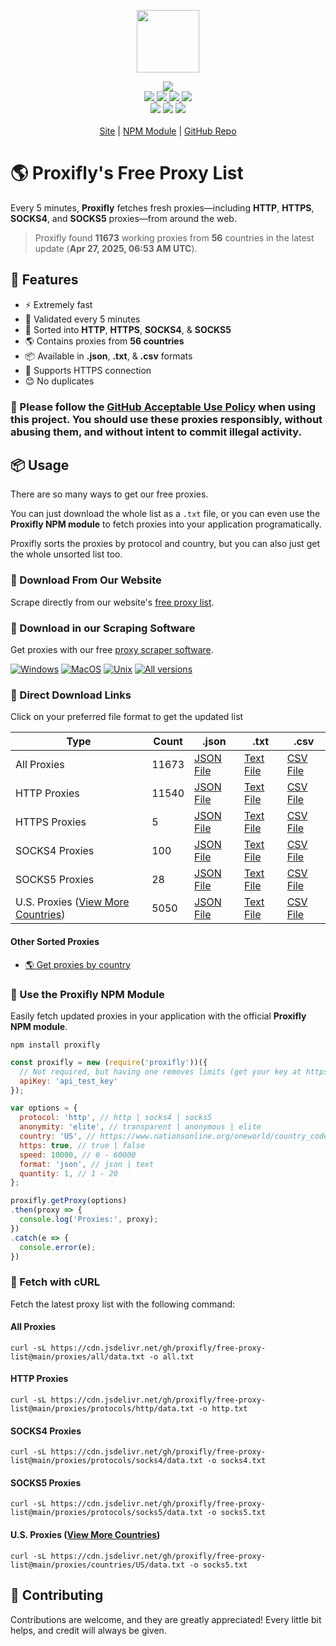 <p align="center">
  <a href="https://proxifly.dev">
    <img src="https://cdn.itwcreativeworks.com/assets/proxifly/images/logo/proxifly-brandmark-black-x.svg" width="100px">
  </a>
</p>

<p align="center">
  <img src="https://img.shields.io/badge/Updated_Every_5_Minutes-passing-success">
  <br>
  <a href="https://cdn.jsdelivr.net/gh/proxifly/free-proxy-list@main/proxies/all/data.txt">
    <img src="https://img.shields.io/badge/all-11673-blue">
  </a>
  <a href="https://cdn.jsdelivr.net/gh/proxifly/free-proxy-list@main/proxies/protocols/http/data.txt">
    <img src="https://img.shields.io/badge/http-11540-blue">
  </a>
  <a href="https://cdn.jsdelivr.net/gh/proxifly/free-proxy-list@main/proxies/protocols/socks4/data.txt">
    <img src="https://img.shields.io/badge/socks4-100-blue">
  </a>
  <a href="https://cdn.jsdelivr.net/gh/proxifly/free-proxy-list@main/proxies/protocols/socks5/data.txt">
    <img src="https://img.shields.io/badge/socks5-28-blue">
  </a>
  <br>
  <!-- <img src="https://img.shields.io/librariesio/release/npm/node-powertools.svg"> -->
  <!-- <img src="https://img.shields.io/bundlephobia/min/node-powertools.svg"> -->
  <!-- <img src="https://img.shields.io/codeclimate/maintainability-percentage/proxifly/free-proxy-list.svg"> -->
  <!-- <img src="https://img.shields.io/npm/dm/node-powertools.svg"> -->
  <!-- <img src="https://img.shields.io/node/v/node-powertools.svg"> -->
  <img src="https://img.shields.io/website/https/proxifly.dev.svg">
  <!-- <img src="https://img.shields.io/github/contributors/proxifly/free-proxy-list.svg"> -->
  <img src="https://img.shields.io/github/last-commit/proxifly/free-proxy-list.svg">
  <img src="https://img.shields.io/github/license/proxifly/free-proxy-list.svg">
  <br>
  <br>
  <a href="https://proxifly.dev">Site</a> | <a href="https://www.npmjs.com/package/proxifly">NPM Module</a> | <a href="https://github.com/proxifly/free-proxy-list">GitHub Repo</a>
</p>

# 🌎 Proxifly's Free Proxy List
Every 5 minutes, **Proxifly** fetches fresh proxies—including **HTTP**, **HTTPS**, **SOCKS4**, and **SOCKS5** proxies—from around the web.

> Proxifly found **11673** working proxies from **56** countries in the latest update (**Apr 27, 2025, 06:53 AM UTC**).

## 🦄 Features
* ⚡ Extremely fast
* 📝 Validated every 5 minutes
* 📓 Sorted into **HTTP**, **HTTPS**, **SOCKS4**, & **SOCKS5**
* 🌎 Contains proxies from **56 countries**
* 📦 Available in **.json**, **.txt**, & **.csv** formats
* 🔐 Supports HTTPS connection
* 😊 No duplicates

### 🛑 Please follow the [GitHub Acceptable Use Policy](https://docs.github.com/en/site-policy/acceptable-use-policies/github-acceptable-use-policies) when using this project. You should use these proxies responsibly, without abusing them, and without intent to commit illegal activity.

## 📦 Usage
There are so many ways to get our free proxies.

You can just download the whole list as a `.txt` file, or you can even use the **Proxifly NPM module** to fetch proxies into your application programatically.

Proxifly sorts the proxies by protocol and country, but you can also just get the whole unsorted list too.


### 👑 Download From Our Website
Scrape directly from our website's [free proxy list](https://proxifly.dev/tools/proxy-list/).


### 💎 Download in our Scraping Software
Get proxies with our free [proxy scraper software](https://proxifly.dev/download).

[![Windows](https://img.shields.io/badge/-Windows_x64-blue.svg?style=for-the-badge&logo=windows)](https://proxifly.dev/download?download=windows)
[![MacOS](https://img.shields.io/badge/-MacOS-lightblue.svg?style=for-the-badge&logo=apple)](https://proxifly.dev/download?download=macos)
[![Unix](https://img.shields.io/badge/-Linux/BSD-red.svg?style=for-the-badge&logo=linux)](https://proxifly.dev/download?download=linux)
[![All versions](https://img.shields.io/badge/-All_Versions-lightgrey.svg?style=for-the-badge)](https://proxifly.dev/download?download=null)


### 🔗 Direct Download Links
Click on your preferred file format to get the updated list

|Type|Count|.json|.txt|.csv|
|----|-----|-----|----|----|
|All Proxies|11673|[JSON File](https://cdn.jsdelivr.net/gh/proxifly/free-proxy-list@main/proxies/all/data.json)|[Text File](https://cdn.jsdelivr.net/gh/proxifly/free-proxy-list@main/proxies/all/data.txt)|[CSV File](https://cdn.jsdelivr.net/gh/proxifly/free-proxy-list@main/proxies/all/data.csv)|
|HTTP Proxies|11540|[JSON File](https://cdn.jsdelivr.net/gh/proxifly/free-proxy-list@main/proxies/protocols/http/data.json)|[Text File](https://cdn.jsdelivr.net/gh/proxifly/free-proxy-list@main/proxies/protocols/http/data.txt)|[CSV File](https://cdn.jsdelivr.net/gh/proxifly/free-proxy-list@main/proxies/protocols/http/data.csv)|
|HTTPS Proxies|5|[JSON File](https://cdn.jsdelivr.net/gh/proxifly/free-proxy-list@main/proxies/protocols/https/data.json)|[Text File](https://cdn.jsdelivr.net/gh/proxifly/free-proxy-list@main/proxies/protocols/https/data.txt)|[CSV File](https://cdn.jsdelivr.net/gh/proxifly/free-proxy-list@main/proxies/protocols/https/data.csv)|
|SOCKS4 Proxies|100|[JSON File](https://cdn.jsdelivr.net/gh/proxifly/free-proxy-list@main/proxies/protocols/socks4/data.json)|[Text File](https://cdn.jsdelivr.net/gh/proxifly/free-proxy-list@main/proxies/protocols/socks4/data.txt)|[CSV File](https://cdn.jsdelivr.net/gh/proxifly/free-proxy-list@main/proxies/protocols/socks4/data.csv)|
|SOCKS5 Proxies|28|[JSON File](https://cdn.jsdelivr.net/gh/proxifly/free-proxy-list@main/proxies/protocols/socks5/data.json)|[Text File](https://cdn.jsdelivr.net/gh/proxifly/free-proxy-list@main/proxies/protocols/socks5/data.txt)|[CSV File](https://cdn.jsdelivr.net/gh/proxifly/free-proxy-list@main/proxies/protocols/socks5/data.csv)|
|U.S. Proxies ([View More Countries](https://github.com/proxifly/free-proxy-list/tree/main/proxies/countries))|5050|[JSON File](https://cdn.jsdelivr.net/gh/proxifly/free-proxy-list@main/proxies/countries/US/data.json)|[Text File](https://cdn.jsdelivr.net/gh/proxifly/free-proxy-list@main/proxies/countries/US/data.txt)|[CSV File](https://cdn.jsdelivr.net/gh/proxifly/free-proxy-list@main/proxies/countries/US/data.csv)|


#### Other Sorted Proxies
* [🌎 Get proxies by country](https://github.com/proxifly/free-proxy-list/tree/main/proxies/countries)

### 🙌 Use the Proxifly NPM Module
Easily fetch updated proxies in your application with the official **Proxifly NPM module**.

```shell
npm install proxifly
```

```js
const proxifly = new (require('proxifly'))({
  // Not required, but having one removes limits (get your key at https://proxifly.dev).
  apiKey: 'api_test_key'
});
```

```js
var options = {
  protocol: 'http', // http | socks4 | socks5
  anonymity: 'elite', // transparent | anonymous | elite
  country: 'US', // https://www.nationsonline.org/oneworld/country_code_list.htm
  https: true, // true | false
  speed: 10000, // 0 - 60000
  format: 'json', // json | text
  quantity: 1, // 1 - 20
};

proxifly.getProxy(options)
.then(proxy => {
  console.log('Proxies:', proxy);
})
.catch(e => {
  console.error(e);
})
```


### 🔑 Fetch with cURL
Fetch the latest proxy list with the following command:


#### All Proxies
```shell
curl -sL https://cdn.jsdelivr.net/gh/proxifly/free-proxy-list@main/proxies/all/data.txt -o all.txt
```


#### HTTP Proxies
```shell
curl -sL https://cdn.jsdelivr.net/gh/proxifly/free-proxy-list@main/proxies/protocols/http/data.txt -o http.txt
```


#### SOCKS4 Proxies
```shell
curl -sL https://cdn.jsdelivr.net/gh/proxifly/free-proxy-list@main/proxies/protocols/socks4/data.txt -o socks4.txt
```


#### SOCKS5 Proxies
```shell
curl -sL https://cdn.jsdelivr.net/gh/proxifly/free-proxy-list@main/proxies/protocols/socks5/data.txt -o socks5.txt
```

#### U.S. Proxies ([View More Countries](https://github.com/proxifly/free-proxy-list/tree/main/proxies/countries))
```shell
curl -sL https://cdn.jsdelivr.net/gh/proxifly/free-proxy-list@main/proxies/countries/US/data.txt -o socks5.txt
```

## 🧸 Contributing
Contributions are welcome, and they are greatly appreciated! Every
little bit helps, and credit will always be given.
